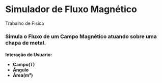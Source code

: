 # Simulador de Fluxo Magnético
Trabalho de Fisica
<br/>
<h3>Simula o Fluxo de um Campo Magnético atuando sobre uma chapa de metal.</h3>
<h4>Interação do Usuario: </4>
<ul>
  <li>
    Campo(T)
  </li>
  <li>
    Ângulo
  </li>
  <li>
    Área(m²)
  </li>
</ul>
